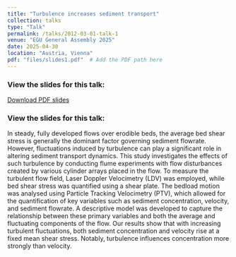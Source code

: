```yaml
---
title: "Turbulence increases sediment transport"
collection: talks
type: "Talk"
permalink: /talks/2012-03-01-talk-1
venue: "EGU General Assembly 2025"
date: 2025-04-30
location: "Austria, Vienna"
pdf: "files/slides1.pdf"  # Add the PDF path here
---
```


### View the slides for this talk:
[Download PDF slides](files/slides1.pdf)

### View the slides for this talk:
In steady, fully developed flows over erodible beds, the average bed shear stress is generally the dominant factor governing sediment flowrate. However, fluctuations induced by turbulence can play a significant role in altering sediment transport dynamics. This study investigates the effects of such turbulence by conducting flume experiments with flow disturbances created by various cylinder arrays placed in the flow. To measure the turbulent flow field, Laser Doppler Velocimetry (LDV) was employed, while bed shear stress was quantified using a shear plate. The bedload motion was analysed using Particle Tracking Velocimetry (PTV), which allowed for the quantification of key variables such as sediment concentration, velocity, and sediment flowrate. A descriptive model was developed to capture the relationship between these primary variables and both the average and fluctuating components of the flow. Our results show that with increasing turbulent fluctuations, both sediment concentration and velocity rise at a fixed mean shear stress. Notably, turbulence influences concentration more strongly than velocity.
